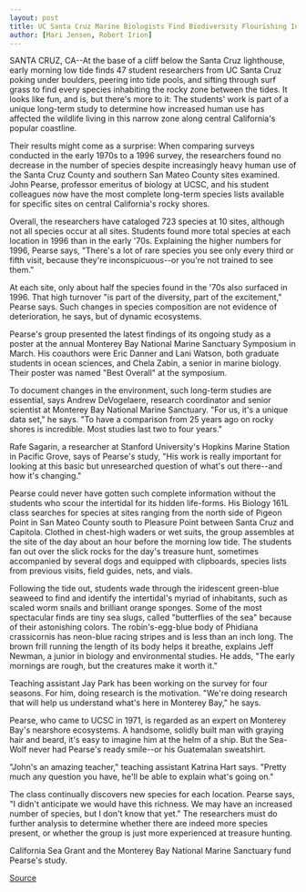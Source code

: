 ```yaml
---
layout: post
title: UC Santa Cruz Marine Biologists Find Biodiversity Flourishing In Rocky Zone Between Tides In Northern Monterey Bay
author: [Mari Jensen, Robert Irion]
---
```


SANTA CRUZ, CA--At the base of a cliff below the Santa Cruz  lighthouse, early morning low tide finds 47 student researchers  from UC Santa Cruz poking under boulders, peering into tide pools,  and sifting through surf grass to find every species inhabiting the  rocky zone between the tides. It looks like fun, and is, but there's  more to it: The students' work is part of a unique long-term study to  determine how increased human use has affected the wildlife living  in this narrow zone along central California's popular coastline.

Their results might come as a surprise: When comparing  surveys conducted in the early 1970s to a 1996 survey, the  researchers found no decrease in the number of species despite  increasingly heavy human use of the Santa Cruz County and southern  San Mateo County sites examined. John Pearse, professor emeritus of  biology at UCSC, and his student colleagues now have the most  complete long-term species lists available for specific sites on  central California's rocky shores.

Overall, the researchers have cataloged 723 species at 10  sites, although not all species occur at all sites. Students found  more total species at each location in 1996 than in the early '70s.  Explaining the higher numbers for 1996, Pearse says, "There's a lot  of rare species you see only every third or fifth visit, because  they're inconspicuous--or you're not trained to see them."

At each site, only about half the species found in the '70s also  surfaced in 1996. That high turnover "is part of the diversity, part of  the excitement," Pearse says. Such changes in species composition  are not evidence of deterioration, he says, but of dynamic  ecosystems.

Pearse's group presented the latest findings of its ongoing  study as a poster at the annual Monterey Bay National Marine  Sanctuary Symposium in March. His coauthors were Eric Danner and  Lani Watson, both graduate students in ocean sciences, and Chela  Zabin, a senior in marine biology. Their poster was named "Best  Overall" at the symposium.

To document changes in the environment, such long-term  studies are essential, says Andrew DeVogelaere, research  coordinator and senior scientist at Monterey Bay National Marine  Sanctuary. "For us, it's a unique data set," he says. "To have a  comparison from 25 years ago on rocky shores is incredible. Most  studies last two to four years."

Rafe Sagarin, a researcher at Stanford University's Hopkins  Marine Station in Pacific Grove, says of Pearse's study, "His work is  really important for looking at this basic but unresearched question  of what's out there--and how it's changing."

Pearse could never have gotten such complete information  without the students who scour the intertidal for its hidden life-forms. His Biology 161L class searches for species at sites  ranging from the north side of Pigeon Point in San Mateo County  south to Pleasure Point between Santa Cruz and Capitola. Clothed in  chest-high waders or wet suits, the group assembles at the site of  the day about an hour before the morning low tide. The students fan  out over the slick rocks for the day's treasure hunt, sometimes  accompanied by several dogs and equipped with clipboards, species  lists from previous visits, field guides, nets, and vials.

Following the tide out, students wade through the iridescent  green-blue seaweed to find and identify the intertidal's myriad of  inhabitants, such as scaled worm snails and brilliant orange  sponges. Some of the most spectacular finds are tiny sea slugs,  called "butterflies of the sea" because of their astonishing colors.  The robin's-egg-blue body of Phidiana crassicornis has neon-blue  racing stripes and is less than an inch long. The brown frill running  the length of its body helps it breathe, explains Jeff Newman, a  junior in biology and environmental studies. He adds, "The early  mornings are rough, but the creatures make it worth it."

Teaching assistant Jay Park has been working on the survey for  four seasons. For him, doing research is the motivation. "We're doing  research that will help us understand what's here in Monterey Bay,"  he says.

Pearse, who came to UCSC in 1971, is regarded as an expert on  Monterey Bay's nearshore ecosystems. A handsome, solidly built man  with graying hair and beard, it's easy to imagine him at the helm of a  ship. But the Sea-Wolf never had Pearse's ready smile--or his  Guatemalan sweatshirt.

"John's an amazing teacher," teaching assistant Katrina Hart  says. "Pretty much any question you have, he'll be able to explain  what's going on."

The class continually discovers new species for each location.  Pearse says, "I didn't anticipate we would have this richness. We  may have an increased number of species, but I don't know that yet."  The researchers must do further analysis to determine whether  there are indeed more species present, or whether the group is just  more experienced at treasure hunting.

California Sea Grant and the Monterey Bay National Marine  Sanctuary fund Pearse's study.

[Source](http://www1.ucsc.edu/news_events/press_releases/archive/96-97/05-97/052097-Surveys_of_Monterey.html "Permalink to 052097-Surveys_of_Monterey")